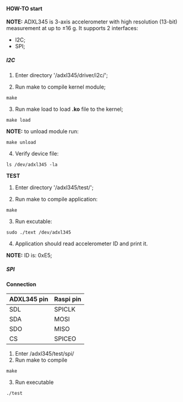 #### HOW-TO start

**NOTE:** ADXL345 is 3-axis accelerometer
with high resolution (13-bit) measurement at up to ±16 g.
It supports 2 interfaces:

- I2C;
- SPI;

##### I2C

1. Enter directory '/adxl345/driver/i2c/';

2. Run make to compile kernel module;

```
make
```
3. Run make load to load **.ko** file to the kernel;

```
make load
```
**NOTE:** to unload module run:
```
make unload
```

4. Verify device file:

```
ls /dev/adxl345 -la
```

**TEST**

1. Enter directory '/adxl345/test/';

2. Run make to compile application:

```
make
```
3. Run excutable:

```
sudo ./text /dev/adxl345
```

4. Application should read accelerometer ID and print it.

**NOTE:** ID is: 0xE5;

##### SPI

**Connection**

| ADXL345 pin | Raspi pin |
| ----------- | --------- |
| SDL         | SPICLK    |
| SDA         | MOSI      |
| SDO         | MISO      |
| CS          | SPICEO    |

1. Enter /adxl345/test/spi/
2. Run make to compile

```
make
```
3. Run executable 

```
./test
```
